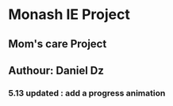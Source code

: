 # Monash IE Project
## Mom's care Project
## Authour: Daniel Dz

### 5.13 updated : add a progress animation
